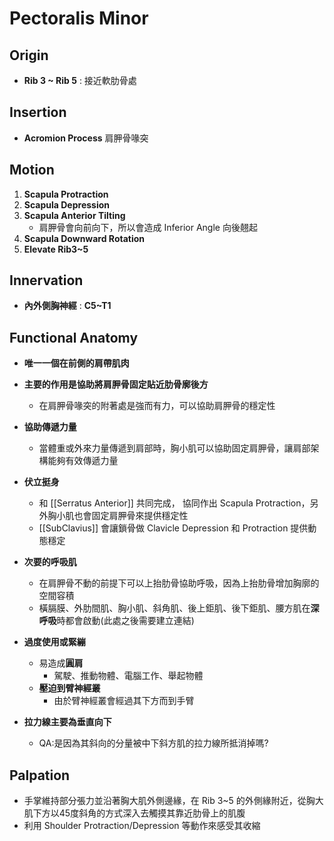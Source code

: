 # Pectoralis Minor
## Origin
* **Rib 3 ~ Rib 5** : 接近軟肋骨處  

## Insertion
* **Acromion Process** 肩胛骨喙突  

## Motion
1. **Scapula Protraction**
2. **Scapula Depression**
3. **Scapula Anterior Tilting**
    * 肩胛骨會向前向下，所以會造成 Inferior Angle 向後翹起
4. **Scapula Downward Rotation**
5. **Elevate Rib3~5**  

## Innervation
* **內外側胸神經** : **C5~T1**  

## Functional Anatomy
* **唯一一個在前側的肩帶肌肉**  

* **主要的作用是協助將肩胛骨固定貼近肋骨廓後方**
    * 在肩胛骨喙突的附著處是強而有力，可以協助肩胛骨的穩定性  

* **協助傳遞力量**
    * 當體重或外來力量傳遞到肩部時，胸小肌可以協助固定肩胛骨，讓肩部架構能夠有效傳遞力量  

* **伏立挺身**
    * 和 [[Serratus Anterior]] 共同完成， 協同作出 Scapula Protraction，另外胸小肌也會固定肩胛骨來提供穩定性
    * [[SubClavius]] 會讓鎖骨做 Clavicle Depression 和 Protraction 提供動態穩定  

* **次要的呼吸肌**
    * 在肩胛骨不動的前提下可以上抬肋骨協助呼吸，因為上抬肋骨增加胸廓的空間容積
    * 橫膈膜、外肋間肌、胸小肌、斜角肌、後上鉅肌、後下鉅肌、腰方肌在**深呼吸**時都會啟動(此處之後需要建立連結)  

* **過度使用或緊繃**
    * 易造成**圓肩**
        * 駕駛、推動物體、電腦工作、舉起物體
    * **壓迫到臂神經叢**
        * 由於臂神經叢會經過其下方而到手臂  

* **拉力線主要為垂直向下**
    * QA:是因為其斜向的分量被中下斜方肌的拉力線所抵消掉嗎?

## Palpation
* 手掌維持部分張力並沿著胸大肌外側邊緣，在 Rib 3~5 的外側緣附近，從胸大肌下方以45度斜角的方式深入去觸摸其靠近肋骨上的肌腹
* 利用 Shoulder Protraction/Depression 等動作來感受其收縮
